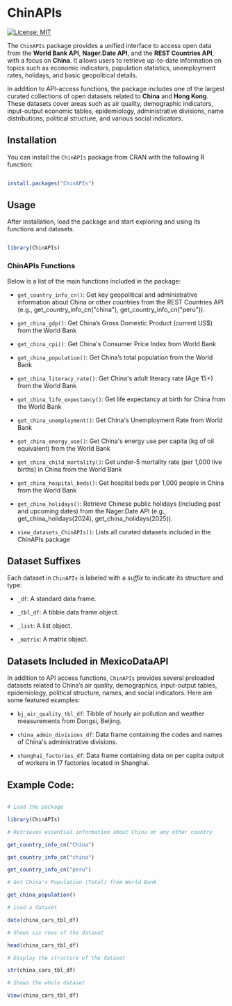 # ChinAPIs

[![License: MIT](https://img.shields.io/badge/license-MIT-blue.svg)](LICENSE)

The `ChinAPIs` package provides a unified interface to access open data from the **World Bank API**, **Nager.Date API**, and the **REST Countries API**, with a focus on **China**. It allows users to retrieve up-to-date information on topics such as economic indicators, population statistics, unemployment rates, holidays, and basic geopolitical details.

In addition to API-access functions, the package includes one of the largest curated collections of open datasets related to **China** and **Hong Kong**. These datasets cover areas such as air quality, demographic indicators, input-output economic tables, epidemiology, administrative divisions, name distributions, political structure, and various social indicators.

## Installation

You can install the `ChinAPIs` package from CRAN with the following R function:

```R

install.packages("ChinAPIs")

```


## Usage

After installation, load the package and start exploring and using its functions and datasets.

```R

library(ChinAPIs)

```

### ChinAPIs Functions

Below is a list of the main functions included in the package:

- `get_country_info_cn()`: Get key geopolitical and administrative information about China or other countries from the REST Countries API
   (e.g., get_country_info_cn("china"), get_country_info_cn("peru")).

- `get_china_gdp()`: Get China’s Gross Domestic Product (current US$) from the World Bank

- `get_china_cpi()`: Get China's Consumer Price Index from World Bank

- `get_china_population()`: Get China’s total population from the World Bank

- `get_china_literacy_rate()`: Get China's adult literacy rate (Age 15+) from the World Bank

- `get_china_life_expectancy()`: Get life expectancy at birth for China from the World Bank

- `get_china_unemployment()`: Get China's Unemployment Rate from World Bank

- `get_china_energy_use()`: Get China's energy use per capita (kg of oil equivalent) from the World Bank

- `get_china_child_mortality()`: Get under-5 mortality rate (per 1,000 live births) in China from the World Bank

- `get_china_hospital_beds()`: Get hospital beds per 1,000 people in China from the World Bank

- `get_china_holidays()`: Retrieve Chinese public holidays (including past and upcoming dates) from the Nager.Date API
   (e.g., get_china_holidays(2024), get_china_holidays(2025)).

- `view_datasets_ChinAPIs()`: Lists all curated datasets included in the ChinAPIs package

## Dataset Suffixes

Each dataset in `ChinAPIs` is labeled with a *suffix* to indicate its structure and type:

- `_df`: A standard data frame.

- `_tbl_df`: A tibble data frame object.

- `_list`: A list object.

- `_matrix`: A matrix object.

## Datasets Included in MexicoDataAPI

In addition to API access functions, `ChinAPIs` provides several preloaded datasets related to China’s air quality, demographics, input-output tables, epidemiology, political 
structure, names, and social indicators. 
Here are some featured examples:

- `bj_air_quality_tbl_df`: Tibble of hourly air pollution and weather measurements from Dongsi, Beijing.

- `china_admin_divisions_df`: Data frame containing the codes and names of China's administrative divisions.

- `shanghai_factories_df`: Data frame containing data on per capita output of workers in 17 factories located in Shanghai.

## Example Code:

```R

# Load the package

library(ChinAPIs)

# Retrieves essential information about China or any other country

get_country_info_cn("China")

get_country_info_cn("china")

get_country_info_cn("peru")

# Get China's Population (Total) from World Bank

get_china_population()

# Load a dataset

data(china_cars_tbl_df)

# Shows six rows of the dataset

head(china_cars_tbl_df)

# Display the structure of the dataset

str(china_cars_tbl_df)

# Shows the whole dataset

View(china_cars_tbl_df)


```

